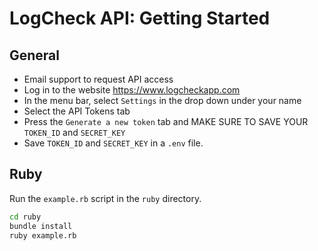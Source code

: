 # LogCheck API: Getting Started

## General
- Email support to request API access
- Log in to the website https://www.logcheckapp.com
- In the menu bar, select `Settings` in the drop down under your name
- Select the API Tokens tab
- Press the `Generate a new token` tab and MAKE SURE TO SAVE YOUR `TOKEN_ID` and `SECRET_KEY`
- Save `TOKEN_ID` and `SECRET_KEY` in a `.env` file.

## Ruby
Run the `example.rb` script in the `ruby` directory.

```bash
cd ruby
bundle install
ruby example.rb
```

